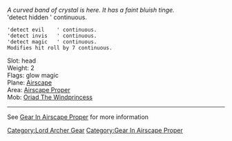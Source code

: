 *A curved band of crystal is here. It has a faint bluish tinge.*  
'detect hidden ' continuous.

`'detect evil    ' continuous.`  
`'detect invis   ' continuous.`  
`'detect magic   ' continuous.`  
`Modifies hit roll by 7 continuous.`

Slot: head  
Weight: 2  
Flags: glow magic  
Plane: [Airscape](:Category:Airscape "wikilink")  
Area: [Airscape Proper](:Category:Airscape_Proper "wikilink")  
Mob: [Oriad The Windprincess](Oriad_The_Windprincess "wikilink")  

------------------------------------------------------------------------

See [Gear In Airscape
Proper](:Category:Gear_In_Airscape_Proper "wikilink") for more
information

[Category:Lord Archer Gear](Category:Lord_Archer_Gear "wikilink")
[Category:Gear In Airscape
Proper](Category:Gear_In_Airscape_Proper "wikilink")
